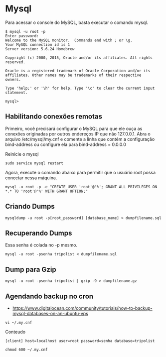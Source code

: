 # Mysql

Para acessar o console do MySQL, basta executar o comando mysql.

```
$ mysql -u root -p
Enter password:
Welcome to the MySQL monitor.  Commands end with ; or \g.
Your MySQL connection id is 1
Server version: 5.6.24 Homebrew

Copyright (c) 2000, 2015, Oracle and/or its affiliates. All rights reserved.

Oracle is a registered trademark of Oracle Corporation and/or its
affiliates. Other names may be trademarks of their respective
owners.

Type 'help;' or '\h' for help. Type '\c' to clear the current input statement.

mysql>
```

## Habilitando conexões remotas

Primeiro, você precisará configurar o MySQL para que ele ouça as conexões originadas por outros endereços IP que não 127.0.0.1. Abra o arquivo /etc/mysql/my.cnf e comente a linha que contém a configuração bind-address ou configure ela para
bind-address = 0.0.0.0

Reinicie o mysql

`sudo service mysql restart`

Agora, execute o comando abaixo para permitir que o usuário root possa conectar nessa máquina.

`mysql -u root -p -e "CREATE USER 'root'@'%'; GRANT ALL PRIVILEGES ON *.* TO 'root'@'%' WITH GRANT OPTION;"`

## Criando Dumps

`mysqldump -u root -p[root_password] [database_name] > dumpfilename.sql`

## Recuperando Dumps

Essa senha é colada no -p mesmo.

`mysql -u root -psenha tripolist < dumpfilename.sql`

## Dump para Gzip

`mysql -u root -psenha tripolist | gzip -9 > dumpfilename.gz`

## Agendando backup no cron

- https://www.digitalocean.com/community/tutorials/how-to-backup-mysql-databases-on-an-ubuntu-vps

`vi ~/.my.cnf`

Conteudo

`[client]
host=localhost
user=root
password=senha
database=tripolist`

`chmod 600 ~/.my.cnf`
